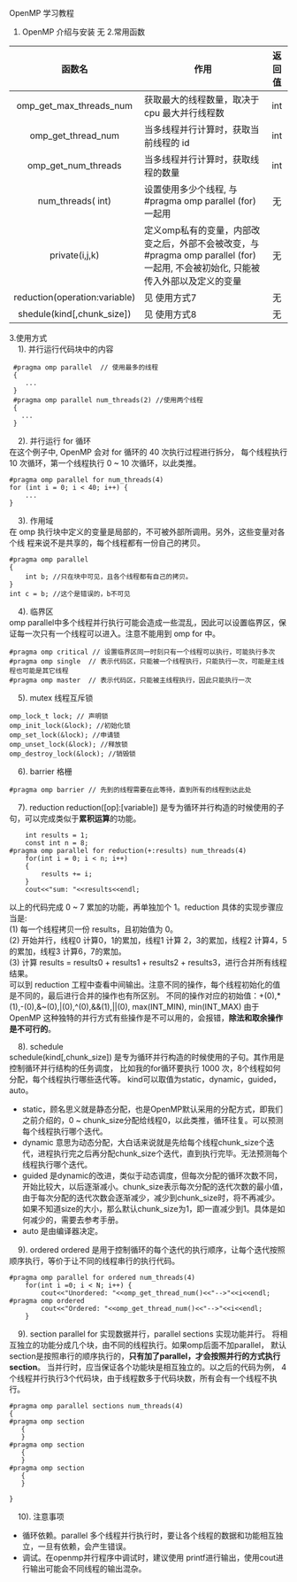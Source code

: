 OpenMP 学习教程

1. OpenMP 介绍与安装
  无
2.常用函数

  | 函数名                            |         作用          |   返回值    |
  | :---:                            | ------                | :---:      |
  |  omp_get_max_threads_num | 获取最大的线程数量，取决于 cpu 最大并行线程数|int|
  | omp_get_thread_num | 当多线程并行计算时，获取当前线程的 id |  int|
  |omp_get_num_threads | 当多线程并行计算时，获取线程的数量 | int |
  | num_threads( int)  | 设置使用多少个线程, 与 #pragma omp parallel (for) 一起用 | 无 |
  | private(i,j,k) | 定义omp私有的变量，内部改变之后，外部不会被改变，与 #pragma omp parallel (for) 一起用, 不会被初始化, 只能被传入外部以及定义的变量|无| 
  | reduction(operation:variable) | 见 使用方式7 | 无 | 
  |shedule(kind[,chunk_size])|见 使用方式8 | 无 |

3.使用方式\
&nbsp;&nbsp;&nbsp; 1). 并行运行代码块中的内容
      
 ````       
  #pragma omp parallel  // 使用最多的线程
  { 
     ...
  }
  #pragma omp parallel num_threads(2) //使用两个线程
  {
    ...
  }
 ````
&nbsp;&nbsp;&nbsp; 2). 并行运行 for 循环\
在这个例子中, OpenMP 会对 for 循环的 40 次执行过程进行拆分，
每个线程执行 10 次循环，第一个线程执行 0 ~ 10 次循环，以此类推。
````
#pragma omp parallel for num_threads(4)
for (int i = 0; i < 40; i++) {
    ...
}
````
&nbsp;&nbsp;&nbsp; 3). 作用域\
在 omp 执行块中定义的变量是局部的，不可被外部所调用。另外，这些变量对各个线
程来说不是共享的，每个线程都有一份自己的拷贝。
````
#pragma omp parallel
{
    int b; //只在块中可见，且各个线程都有自己的拷贝。
}
int c = b; //这个是错误的，b不可见
````
&nbsp;&nbsp;&nbsp; 4). 临界区\
omp parallel中多个线程并行执行可能会造成一些混乱，因此可以设置临界区，保证每一次只有一个线程可以进入。注意不能用到 omp for 中。
````
#pragma omp critical // 设置临界区同一时刻只有一个线程可以执行，可能执行多次
#pragma omp single  // 表示代码区，只能被一个线程执行，只能执行一次，可能是主线程也可能是其它线程
#pragma omp master  // 表示代码区，只能被主线程执行，因此只能执行一次
````
&nbsp;&nbsp;&nbsp; 5). mutex 线程互斥锁
````
omp_lock_t lock; // 声明锁
omp_init_lock(&lock); //初始化锁
omp_set_lock(&lock); //申请锁
omp_unset_lock(&lock); //释放锁
omp_destroy_lock(&lock); //销毁锁
````
&nbsp;&nbsp;&nbsp; 6). barrier 格栅
````
#pragma omp barrier // 先到的线程需要在此等待，直到所有的线程到达此处
````
&nbsp;&nbsp;&nbsp; 7). reduction
reduction([op]:[variable]) 是专为循环并行构造的时候使用的子句，可以完成类似于**累积运算**的功能。
```
    int results = 1;
    const int n = 8;
#pragma omp parallel for reduction(+:results) num_threads(4)
    for(int i = 0; i < n; i++)
    {
        results += i;
    }
    cout<<"sum: "<<results<<endl;
```
以上的代码完成 0 ~ 7 累加的功能，再单独加个 1。reduction 具体的实现步骤应当是:\
(1) 每一个线程拷贝一份 results，且初始值为 0。\
(2) 开始并行，线程0 计算0，1的累加，线程1 计算 2，3的累加，线程2 计算4，5的累加，线程3 计算6，7的累加。\
(3) 计算 results = results0 + results1 + results2 + results3，进行合并所有线程结果。\
可以到 reduction 工程中查看中间输出。注意不同的操作，每个线程初始化的值是不同的，最后进行合并的操作也有所区别。
不同的操作对应的初始值：+(0),*(1),-(0),&~(0),|(0),^(0),&&(1),||(0), max(INT_MIN), min(INT_MAX)
由于 OpenMP 这种独特的并行方式有些操作是不可以用的，会报错，**除法和取余操作是不可行的**。

&nbsp;&nbsp;&nbsp; 8). schedule\
schedule(kind[,chunk_size]) 是专为循环并行构造的时候使用的子句。其作用是控制循环并行结构的任务调度，
比如我的for循环要执行 1000 次，8个线程如何分配，每个线程执行哪些迭代等。
kind可以取值为static，dynamic，guided，auto。
* static，顾名思义就是静态分配，也是OpenMP默认采用的分配方式，即我们之前介绍的，0 ~ chunk_size分配给线程0，以此类推，循环往复。可以预测每个线程执行哪个迭代。
* dynamic 意思为动态分配，大白话来说就是先给每个线程chunk_size个迭代，进程执行完之后再分配chunk_size个迭代，直到执行完毕。无法预测每个线程执行哪个迭代。
* guided 是dynamic的改进，类似于动态调度，但每次分配的循环次数不同，
开始比较大，以后逐渐减小。chunk_size表示每次分配的迭代次数的最小值，
由于每次分配的迭代次数会逐渐减少，减少到chunk_size时，将不再减少。
如果不知道size的大小，那么默认chunk_size为1，即一直减少到1。具体是如何减少的，需要去参考手册。
* auto 是由编译器决定。

&nbsp;&nbsp;&nbsp; 9). ordered
ordered 是用于控制循环的每个迭代的执行顺序，让每个迭代按照顺序执行，等价于让不同的线程串行的执行代码。
```
#pragma omp parallel for ordered num_threads(4)
    for(int i =0; i < N; i++) {
        cout<<"Unordered: "<<omp_get_thread_num()<<"-->"<<i<<endl;
#pragma omp ordered
        cout<<"Ordered: "<<omp_get_thread_num()<<"-->"<<i<<endl;
    }
```

&nbsp;&nbsp;&nbsp; 9). section
parallel for 实现数据并行，parallel sections 实现功能并行。
将相互独立的功能分成几个块，由不同的线程执行。如果omp后面不加parallel，
默认section是按照串行的顺序执行的，**只有加了parallel，才会按照并行的方式执行section**。
当并行时，应当保证各个功能块是相互独立的。以之后的代码为例，
4个线程并行执行3个代码块，由于线程数多于代码块数，所有会有一个线程不执行。
```
#pragma omp parallel sections num_threads(4)
{
#pragma omp section
   {
   }
#pragma omp section
   {
   }
#pragma omp section
   {
   }

} 
```
&nbsp;&nbsp;&nbsp; 10). 注意事项
* 循环依赖。parallel 多个线程并行执行时，要让各个线程的数据和功能相互独立，一旦有依赖，会产生错误。
* 调试。在openmp并行程序中调试时，建议使用 printf进行输出，使用cout进行输出可能会不同线程的输出混杂。
